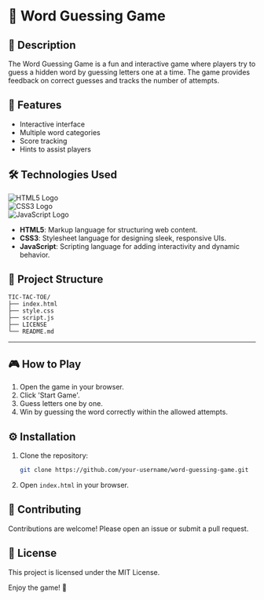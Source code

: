 # 🎯 Word Guessing Game

## 📝 Description
The Word Guessing Game is a fun and interactive game where players try to guess a hidden word by guessing letters one at a time. The game provides feedback on correct guesses and tracks the number of attempts.

## 🚀 Features
- Interactive interface
- Multiple word categories
- Score tracking
- Hints to assist players

## 🛠️ Technologies Used  
![HTML5 Logo](https://img.shields.io/badge/HTML5-E34F26?style=for-the-badge&logo=html5&logoColor=white)  
![CSS3 Logo](https://img.shields.io/badge/CSS3-1572B6?style=for-the-badge&logo=css3&logoColor=white)  
![JavaScript Logo](https://img.shields.io/badge/JavaScript-F7DF1E?style=for-the-badge&logo=javascript&logoColor=black)  

- **HTML5**: Markup language for structuring web content.  
- **CSS3**: Stylesheet language for designing sleek, responsive UIs.  
- **JavaScript**: Scripting language for adding interactivity and dynamic behavior.  

## 📂 Project Structure

```
TIC-TAC-TOE/
├── index.html
├── style.css
├── script.js
├── LICENSE
└── README.md
```

---

## 🎮 How to Play
1. Open the game in your browser.
2. Click 'Start Game'.
3. Guess letters one by one.
4. Win by guessing the word correctly within the allowed attempts.

## ⚙️ Installation
1. Clone the repository:
   ```bash
   git clone https://github.com/your-username/word-guessing-game.git
   ```
2. Open `index.html` in your browser.

## 🤝 Contributing
Contributions are welcome! Please open an issue or submit a pull request.

## 📜 License
This project is licensed under the MIT License.

Enjoy the game! 🎉


